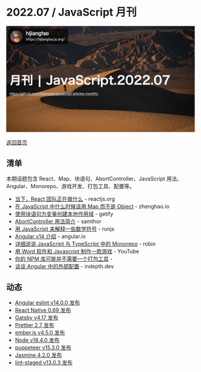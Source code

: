 # 2022.07 / JavaScript 月刊

![](./img/07.png )

[返回首页](https://github.com/hijiangtao/javascript-articles-monthly)

## 清单

本期话题包含 React、Map、块语句、AbortController、JavaScript 用法、Angular、Monorepo、游戏开发、打包工具、配置等。

* [当下，React 团队正在做什么](https://reactjs.org/blog/2022/06/15/react-labs-what-we-have-been-working-on-june-2022.html) - reactjs.org
* [在 JavaScript 中什么时候该用 Map 而不是 Object](https://www.zhenghao.io/posts/object-vs-map) - zhenghao.io
* [使用块语句为变量创建本地作用域](https://gist.github.com/getify/712d994419326b53cabe20138161908b) - getify
* [AbortController 用法简介](https://whistlr.info/2022/abortcontroller-is-your-friend/) - samthor
* [用 JavaScript 来解释一些数学符号](https://runjs.app/blog/mathematical-notation-for-javascript-developers-explained) - runjs
* [Angular v14 介绍](https://blog.angular.io/angular-v14-is-now-available-391a6db736af) - angular.io
* [详细说说 JavaScript 与 TypeScript 中的 Monorepo](https://www.robinwieruch.de/javascript-monorepos/) - robin
* [用 Word 软件和 Javascript 制作一款游戏](https://www.youtube.com/watch?v=ZbirrsL0gSQ&ab_channel=SethEric) - YouTube
* [你的 NPM 库可能并不需要一个打包工具](https://cmdcolin.github.io/posts/2022-05-27-youmaynotneedabundler) -
* [谈谈 Angular 中的外部配置](https://indepth.dev/posts/1502/external-configurations-in-angular) - indepth.dev

## 动态

* [Angular eslint v14.0.0 发布](https://github.com/angular-eslint/angular-eslint/releases/tag/v14.0.0)
* [React Native 0.69 发布](https://reactnative.dev/blog/2022/06/21/version-069)
* [Gatsby v4.17 发布](https://www.gatsbyjs.com/docs/reference/release-notes/v4.17/)
* [Prettier 2.7 发布](https://prettier.io/blog/2022/06/14/2.7.0.html)
* [ember.js v4.5.0 发布](https://github.com/emberjs/ember.js/releases/tag/v4.5.0)
* [Node v18.4.0 发布](https://nodejs.org/en/blog/release/v18.4.0/)
* [puppeteer v15.3.0 发布](https://github.com/puppeteer/puppeteer/releases)
* [Jasmine 4.2.0 发布](https://github.com/jasmine/jasmine/blob/main/release_notes/4.2.0.md)
* [lint-staged v13.0.3 发布](https://github.com/okonet/lint-staged/releases)
